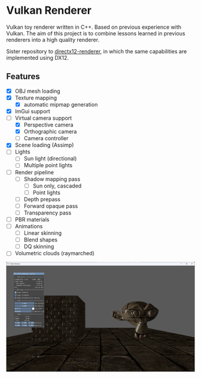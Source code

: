 # Vulkan Renderer

Vulkan toy renderer written in C++. Based on previous experience with Vulkan.
The aim of this project is to combine lessons learned in previous renderers into a high quality renderer.

Sister repository to [directx12-renderer](https://github.com/nemjit001/directx12-renderer), in which the same capabilities are implemented using DX12.

## Features

- [X] OBJ mesh loading
- [X] Texture mapping
	- [X] automatic mipmap generation
- [X] ImGui support
- [ ] Virtual camera support
	- [X] Perspective camera
	- [X] Orthographic camera
	- [ ] Camera controller
- [X] Scene loading (Assimp)
- [ ] Lights
	- [ ] Sun light (directional)
	- [ ] Multiple point lights
- [ ] Render pipeline
	- [ ] Shadow mapping pass
		- [ ] Sun only, cascaded
		- [ ] Point lights
	- [ ] Depth prepass
	- [ ] Forward opaque pass
	- [ ] Transparency pass
- [ ] PBR materials
- [ ] Animations
	- [ ] Linear skinning
	- [ ] Blend shapes
	- [ ] DQ skinning
- [ ] Volumetric clouds (raymarched)

![A sample image that was rendered using Vulkan renderer](render_sample.png?raw=true "Render Sample")
